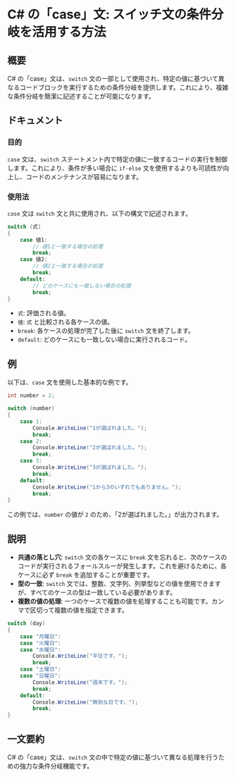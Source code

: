 <!--
Meta Description: # C# の「case」文: スイッチ文の条件分岐を活用する方法 ## 概要 C# の「case」文は、`switch` 文の一部として使用され、特定の値に基づいて異なるコードブロックを実行するための条件分岐を提供します。これにより、複雑な条件分岐を簡潔に記述することが可能になります。 ## ドキュ...
Meta Keywords: case, break, switch, console, writeline
-->

# C# の「case」文: スイッチ文の条件分岐を活用する方法

## 概要
C# の「case」文は、`switch` 文の一部として使用され、特定の値に基づいて異なるコードブロックを実行するための条件分岐を提供します。これにより、複雑な条件分岐を簡潔に記述することが可能になります。

## ドキュメント
### 目的
`case` 文は、`switch` ステートメント内で特定の値に一致するコードの実行を制御します。これにより、条件が多い場合に `if-else` 文を使用するよりも可読性が向上し、コードのメンテナンスが容易になります。

### 使用法
`case` 文は `switch` 文と共に使用され、以下の構文で記述されます。

```csharp
switch (式)
{
    case 値1:
        // 値1と一致する場合の処理
        break;
    case 値2:
        // 値2と一致する場合の処理
        break;
    default:
        // どのケースにも一致しない場合の処理
        break;
}
```

- `式`: 評価される値。
- `値`: `式` と比較される各ケースの値。
- `break`: 各ケースの処理が完了した後に `switch` 文を終了します。
- `default`: どのケースにも一致しない場合に実行されるコード。

## 例
以下は、`case` 文を使用した基本的な例です。

```csharp
int number = 2;

switch (number)
{
    case 1:
        Console.WriteLine("1が選ばれました。");
        break;
    case 2:
        Console.WriteLine("2が選ばれました。");
        break;
    case 3:
        Console.WriteLine("3が選ばれました。");
        break;
    default:
        Console.WriteLine("1から3のいずれでもありません。");
        break;
}
```

この例では、`number` の値が `2` のため、「2が選ばれました。」が出力されます。

## 説明
- **共通の落とし穴**: `switch` 文の各ケースに `break` 文を忘れると、次のケースのコードが実行されるフォールスルーが発生します。これを避けるために、各ケースに必ず `break` を追加することが重要です。
- **型の一致**: `switch` 文では、整数、文字列、列挙型などの値を使用できますが、すべてのケースの型は一致している必要があります。
- **複数の値の処理**: 一つのケースで複数の値を処理することも可能です。カンマで区切って複数の値を指定できます。

```csharp
switch (day)
{
    case "月曜日":
    case "火曜日":
    case "水曜日":
        Console.WriteLine("平日です。");
        break;
    case "土曜日":
    case "日曜日":
        Console.WriteLine("週末です。");
        break;
    default:
        Console.WriteLine("無効な日です。");
        break;
}
```

## 一文要約
C# の「case」文は、`switch` 文の中で特定の値に基づいて異なる処理を行うための強力な条件分岐機能です。